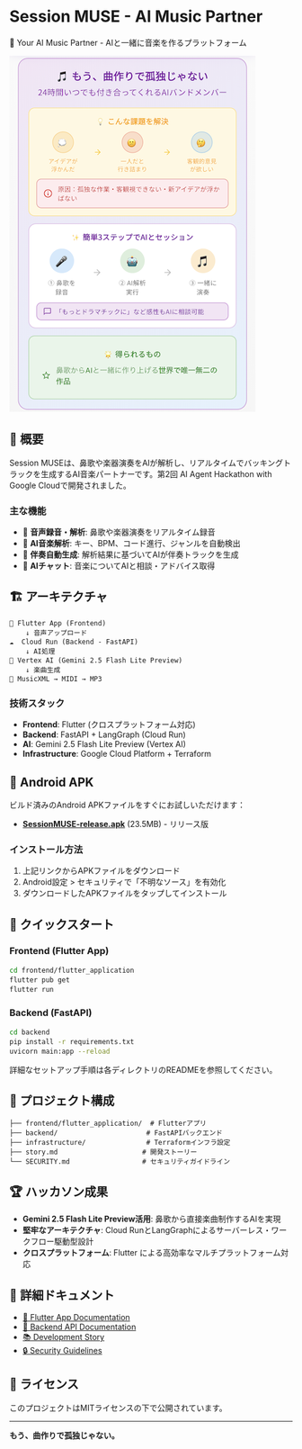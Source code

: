 # Session MUSE - AI Music Partner

🎵 Your AI Music Partner - AIと一緒に音楽を作るプラットフォーム

![SessionMUSE Demo](https://raw.githubusercontent.com/xxkuboxx/ai-hackathon-20250502/main/screenshot/iOS/screenshot1-part.PNG)

## 🎯 概要

Session MUSEは、鼻歌や楽器演奏をAIが解析し、リアルタイムでバッキングトラックを生成するAI音楽パートナーです。第2回 AI Agent Hackathon with Google Cloudで開発されました。

### 主な機能
- 🎤 **音声録音・解析**: 鼻歌や楽器演奏をリアルタイム録音
- 🤖 **AI音楽解析**: キー、BPM、コード進行、ジャンルを自動検出
- 🎵 **伴奏自動生成**: 解析結果に基づいてAIが伴奏トラックを生成
- 💬 **AIチャット**: 音楽についてAIと相談・アドバイス取得

## 🏗️ アーキテクチャ

```
📱 Flutter App (Frontend)
    ↓ 音声アップロード
☁️  Cloud Run (Backend - FastAPI)
    ↓ AI処理
🧠 Vertex AI (Gemini 2.5 Flash Lite Preview)
    ↓ 楽曲生成
🎵 MusicXML → MIDI → MP3
```

### 技術スタック
- **Frontend**: Flutter (クロスプラットフォーム対応)
- **Backend**: FastAPI + LangGraph (Cloud Run)
- **AI**: Gemini 2.5 Flash Lite Preview (Vertex AI)
- **Infrastructure**: Google Cloud Platform + Terraform

## 📱 Android APK

ビルド済みのAndroid APKファイルをすぐにお試しいただけます：

- [**SessionMUSE-release.apk**](build/android/SessionMUSE-release.apk) (23.5MB) - リリース版

### インストール方法
1. 上記リンクからAPKファイルをダウンロード
2. Android設定 > セキュリティで「不明なソース」を有効化
3. ダウンロードしたAPKファイルをタップしてインストール

## 🚀 クイックスタート

### Frontend (Flutter App)
```bash
cd frontend/flutter_application
flutter pub get
flutter run
```

### Backend (FastAPI)
```bash
cd backend
pip install -r requirements.txt
uvicorn main:app --reload
```

詳細なセットアップ手順は各ディレクトリのREADMEを参照してください。

## 📁 プロジェクト構成

```
├── frontend/flutter_application/  # Flutterアプリ
├── backend/                      # FastAPIバックエンド
├── infrastructure/               # Terraformインフラ設定
├── story.md                     # 開発ストーリー
└── SECURITY.md                  # セキュリティガイドライン
```

## 🏆 ハッカソン成果

- **Gemini 2.5 Flash Lite Preview活用**: 鼻歌から直接楽曲制作するAIを実現
- **堅牢なアーキテクチャ**: Cloud RunとLangGraphによるサーバーレス・ワークフロー駆動型設計
- **クロスプラットフォーム**: Flutter による高効率なマルチプラットフォーム対応

## 📖 詳細ドキュメント

- [📱 Flutter App Documentation](frontend/flutter_application/README.md)
- [🔧 Backend API Documentation](backend/README.md)
- [📚 Development Story](story.md)
- [🔒 Security Guidelines](SECURITY.md)


## 📄 ライセンス

このプロジェクトはMITライセンスの下で公開されています。

---

**もう、曲作りで孤独じゃない。**